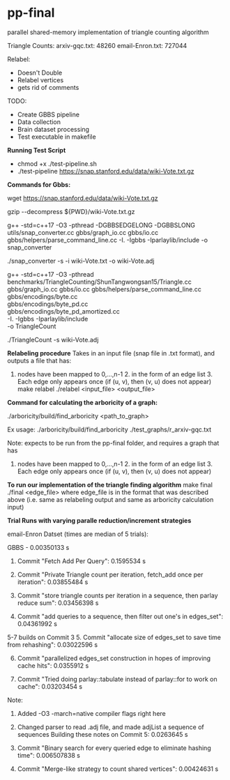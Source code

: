 # pp-final
parallel shared-memory implementation of triangle counting algorithm

Triangle Counts:
arxiv-gqc.txt: 48260
email-Enron.txt: 727044

Relabel:
- Doesn't Double
- Relabel vertices
- gets rid of comments

TODO:
- Create GBBS pipeline
- Data collection
- Brain dataset processing
- Test executable in makefile

**Running Test Script**
- chmod +x ./test-pipeline.sh
- ./test-pipeline https://snap.stanford.edu/data/wiki-Vote.txt.gz

**Commands for Gbbs:**

wget https://snap.stanford.edu/data/wiki-Vote.txt.gz

gzip --decompress ${PWD}/wiki-Vote.txt.gz

g++ -std=c++17 -O3 -pthread  -DGBBSEDGELONG -DGBBSLONG   utils/snap_converter.cc     gbbs/graph_io.cc gbbs/io.cc     gbbs/helpers/parse_command_line.cc     -I. -Igbbs -Iparlaylib/include -o snap_converter

./snap_converter -s -i wiki-Vote.txt -o wiki-Vote.adj

g++ -std=c++17 -O3 -pthread \
    benchmarks/TriangleCounting/ShunTangwongsan15/Triangle.cc \
    gbbs/graph_io.cc gbbs/io.cc gbbs/helpers/parse_command_line.cc \
    gbbs/encodings/byte.cc \
    gbbs/encodings/byte_pd.cc \
    gbbs/encodings/byte_pd_amortized.cc \
    -I. -Igbbs -Iparlaylib/include \
    -o TriangleCount

./TriangleCount -s wiki-Vote.adj

**Relabeling procedure**
Takes in an input file (snap file in .txt format), and outputs a file that has:
1. nodes have been mapped to 0,...,n-1 2. in the form of an edge list 3. Each edge only appears once (if (u, v), then (v, u) does not appear)
make relabel
./relabel <input_file> <output_file>

**Command for calculating the arboricity of a graph:**

./arboricity/build/find_arboricity <path_to_graph>

Ex usage: ./arboricity/build/find_arboricity ./test_graphs/r_arxiv-gqc.txt

Note: expects to be run from the pp-final folder, and requires a graph that has
1. nodes have been mapped to 0,...,n-1 2. in the form of an edge list 3. Each edge only appears once (if (u, v), then (v, u) does not appear)

**To run our implementation of the triangle finding algorithm**
make final
./final <edge_file>
where edge_file is in the format that was described above (i.e. same as relabeling output and same as arboricity calculation input)

**Trial Runs with varying paralle reduction/increment strategies**

email-Enron Datset (times are median of 5 trials):

GBBS - 0.00350133 s

1. Commit "Fetch Add Per Query": 0.1595534 s

2. Commit "Private Triangle count per iteration, fetch_add once per iteration": 0.03855484 s

3. Commit "store triangle counts per iteration in a sequence, then parlay reduce sum": 0.03456398 s

4. Commit "add queries to a sequence, then filter out one's in edges_set": 0.04361992 s

5-7 builds on Commit 3
5. Commit "allocate size of edges_set to save time from rehashing": 0.03022596 s

6. Commit "parallelized edges_set construction in hopes of improving cache hits": 0.0355912 s

7. Commit "Tried doing parlay::tabulate instead of parlay::for to work on cache": 0.03203454 s

Note: 
1. Added -O3 -march=native compiler flags right here
2. Changed parser to read .adj file, and made adjList a sequence of sequences
Building these notes on Commit 5: 0.0263645 s

8. Commit "Binary search for every queried edge to eliminate hashing time": 0.006507838 s

9. Commit "Merge-like strategy to count shared vertices": 0.00424631 s


